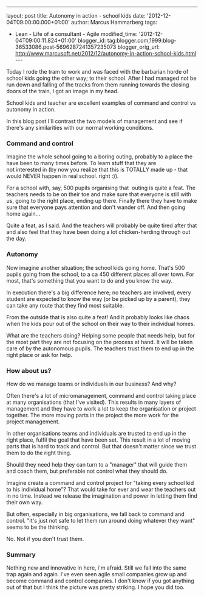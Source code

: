 ---
layout: post
title: Autonomy in action - school kids
date: '2012-12-04T09:00:00.000+01:00'
author: Marcus Hammarberg
tags:
  - Lean -
Life of a consultant - Agile
modified_time: '2012-12-04T09:00:11.824+01:00'
blogger_id: tag:blogger.com,1999:blog-36533086.post-5696287241357235073
blogger_orig_url: http://www.marcusoft.net/2012/12/autonomy-in-action-school-kids.html ---

<div dir="ltr" style="text-align: left;" trbidi="on">

Today I rode the tram to work and was faced with the barbarian horde of
school kids going the other way; to their school. After I had managed
not be run down and falling of the tracks from them running towards the
closing doors of the train, I got an image in my head.

School kids and teacher are excellent examples of command and control vs
autonomy in action.

In this blog post I'll contrast the two models of management and see if
there's any similarities with our normal working conditions.




### Command and control

Imagine the whole school going to a boring outing, probably to a place
the have been to many times before. To learn stuff that they are
not interested in (by now you realize that this is TOTALLY made up -
that would NEVER happen in real school. right :)).

For a school with, say, 500 pupils organising that  outing is quite a
feat. The teachers needs to be on their toe and make sure that everyone
is still with us, going to the right place, ending up there. Finally
there they have to make sure that everyone pays attention and don't
wander off. And then going home again...

Quite a feat, as I said. And the teachers will probably be quite tired
after that and also feel that they have been doing a lot chicken-herding
through out the day.

### Autonomy

<div>

Now imagine another situation; the school kids going home. That's 500
pupils going from the school, to a ca 450 different places all over
town. For most, that's something that you want to do and you know the
way.

</div>

<div>



</div>

<div>

In execution there's a big difference here; no teachers are involved,
every student are expected to know the way (or be picked up by a
parent), they can take any route that they find most suitable. 

</div>

<div>



</div>

<div>

From the outside that is also quite a feat! And it probably looks like
chaos when the kids pour out of the school on their way to their
individual homes. 

</div>

<div>



</div>

<div>

What are the teachers doing? Helping some people that needs help, but
for the most part they are not focusing on the process at hand. It will
be taken care of by the autonomous pupils. The teachers trust them to
end up in the right place or ask for help. 

</div>

### How about us?

<div>

How do we manage teams or individuals in our business? And why? 

</div>

<div>



</div>

<div>

Often there's a lot of micromanagement, command and control taking place
at many organisations (that I've visited). This results in many layers
of management and they have to work a lot to keep the organisation or
project together. The more moving parts in the project the more work for
the project management.

</div>

<div>



</div>

<div>

In other organisations teams and individuals are trusted to end up in
the right place, fulfil the goal that have been set. This result in a
lot of moving parts that is hard to track and control. But that doesn't
matter since we trust them to do the right thing. 

</div>

<div>

Should they need help they can turn to a "manager" that will guide them
and coach them, but preferable not control what they should do. 

</div>

<div>



</div>

<div>

Imagine create a command and control project for "taking every school
kid to his individual home"? That would take for ever and wear the
teachers out in no time. Instead we release the imagination and power in
letting them find their own way. 

</div>

<div>



</div>

<div>

But often, especially in big organisations, we fall back to command and
control. "It's just not safe to let them run around doing whatever they
want" seems to be the thinking. 

</div>

<div>

No. Not if you don't trust them. 

</div>

### Summary

<div>

Nothing new and innovative in here, i'm afraid. Still we fall into the
same trap again and again. I've even seen agile small companies grow up
and become command and control companies. I don't know if you got
anything out of that but I think the picture was pretty striking. I hope
you did too. 

</div>

</div>
